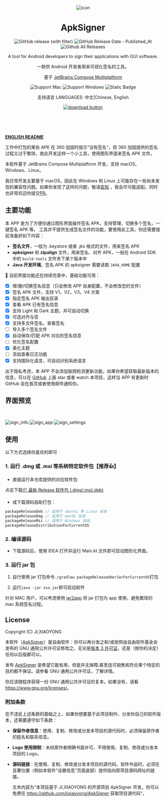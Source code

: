 <div align="center">

![icon](./src/main/resources/imgs/icon.png)

# ApkSigner

![GitHub release (with filter)](https://img.shields.io/github/v/release/jixiaoyong/ApkSigner) ![GitHub Release Date - Published_At](https://img.shields.io/github/release-date/jixiaoyong/ApkSigner) ![Github All Releases](https://img.shields.io/github/downloads/jixiaoyong/apksigner/total.svg)

A tool for Android developers to sign their applications with GUI software.

一款供 Android 开发者用来可视化签名的工具。

基于 [JetBrains Compose Multiplatform](https://github.com/JetBrains/compose-multiplatform/)

![Support Mac](https://img.shields.io/badge/Mac-grey?logo=apple)
![Support Windows](https://img.shields.io/badge/Windows-blue?logo=windows)
![Static Badge](https://img.shields.io/badge/Ubuntu-%23E95420?logo=Ubuntu&logoColor=white)

支持语言 LANGUAGES: 中文|Chinese, English

[![download button](docs/screenshort/download.svg)](https://github.com/jixiaoyong/ApkSigner/releases)

</div>

<br/>
<br/>
<br/>

**[ENGLISH README](./docs/README_EN.md)**

工作中打包的某些 APK 在 360 加固时提示“没有签名”，但 360 加固提供的签名过程又过于繁琐，故此开发这样一个小工具，使用图形界面来签名
APK 文件。

本软件基于 JetBrains Compose Multiplatform 开发，支持 macOS、Windows、Linux。

我日常开发主要基于 macOS，因此在 Windows 和 Linux
上可能存在一些尚未发现的兼容性问题。如果你发现了这样的问题，敬请[告知](https://github.com/jixiaoyong/ApkSigner/issues)
，我会尽可能适配。同时也非常欢迎你提交[PR](https://github.com/jixiaoyong/ApkSigner/pulls)。

## 主要功能

本 APP 是为了方便你通过图形界面操作签名 APK，支持管理、切换多个签名，一键签名 APK 等。
工具并不提供生成签名文件的功能，要使用此工具，你还需要提前准备好如下内容：

- **签名文件**，一般为 .keystore 或者 .jks 格式的文件，用来签名 APK
- **apksigner** 和 **zipalign** 文件，用来签名、对齐 APK，一般在 Android SDK 中的 `build-tools` 文件夹下某个版本中
- **Java 开发环境**，签名 APK 的 apksigner 需要读取 `JAVA_HOME` 配置

🚧 目前界面功能还在持续完善中，基础功能可用：

- [x] 增/删/切换签名信息（只会修改 APP 自身配置，不会修改您的文件）
- [x] 签名 APK 文件，支持 V1，V2，V3，V4 方案
- [x] 指定签名 APK 输出目录
- [x] 查看 APK 已有签名信息
- [x] 支持 Light 和 Dark 主题，并可自动切换
- [x] 可选对齐与否
- [x] 支持多文件签名，查看签名
- [ ] 导入多个签名文件
- [x] 自动保存/匹配 APK 对应的签名信息
- [ ] 优化签名配置
- [x] 美化主题
- [ ] 添加查看日志功能
- [x] 支持国际化语言，可自动识别系统语言

出于隐私考虑，本 APP
不会添加联网检测更新功能，如果你希望获取最新版本的信息，可以在 [GitHub](https://github.com/jixiaoyong/ApkSigner) 上面 star
或者 watch 本项目，这样当 APP 有更新时 GitHub 会在首页或者使用邮件通知你。

## 界面预览

<br/>

![sign_info](docs/screenshort/sign_info.png)
![sign_app](docs/screenshort/sign_app.png)
![sign_settings](docs/screenshort/sign_settings.png)

## 使用

以下方式选择你喜欢的即可

### 1. 运行 .dmg 或 .msi 等系统特定软件包【推荐👍】

- 直接运行本仓库提供的对应软件包

点击下载[📦 最新 Release 软件包 (.dmg/.msi/.deb)](https://github.com/jixiaoyong/ApkSigner/releases)

- 或下载源码自助打包：

```groovy
packageReleaseDeb // 适用于 ubuntu 等 Linux 系统
packageReleaseDmg // 适用于 macOS 系统
packageReleaseMsi // 适用于 Windows 系统
packageReleaseDistributionForCurrentOS
```

### 2. 编译源码

- 下载源码后，使用 IDEA 打开并运行 Main.kt 文件即可启动图形化界面。

### 3. 运行 jar 包

1. 自行使用 jar 打包命令`./gradlew packageReleaseUberJarForCurrentOS`打包

2. 运行`java -jar xxx.jar`即可启动软件

针对 MAC 用户，可以考虑使用 [jar2app](https://github.com/dante-biase/jar2app)
将 jar 打包为 app 使用，避免繁琐的 mac 系统签名过程。

## License

Copyright (C) JI,XIAOYONG

本软件（[ApkSigner](https://github.com/jixiaoyong/ApkSigner)）是自由软件：你可以再分发之和/或依照由自由软件基金会发布的 GNU
通用公共许可证修改之，无论是[版本 3 许可证](./LICENSE)，还是（按你的决定）任何以后版都可以。

发布 [ApkSigner](https://github.com/jixiaoyong/ApkSigner) 是希望它能有用，但是并无保障;甚至连可销售和符合某个特定的目的都不保证。请参看
GNU 通用公共许可证，了解详情。

你应该随程序获得一份 GNU 通用公共许可证的复本。如果没有，请看 <https://www.gnu.org/licenses/>。

### 附加条款

在不违反上述条款的基础之上，如果你想要基于此项目制作、分发你自己的软件版本，还需要遵守如下条款：

- **保留作者信息**：使用、复制、修改或分发本项目的源代码时，必须保留原作者的姓名和联系信息。

- **Logo 使用限制**：未经原作者明确书面许可，不得使用、复制、修改或分发本项目的 Logo。

- **源码链接**：在使用、复制、修改或分发本项目的源代码、软件作品时，必须在显著位置（例如本软件“设置信息”页面底部）提供指向原项目源码网址的链接。

  文本内容为“本项目基于 JI,XIAOYONG 的开源项目 ApkSigner 开发，你可以免费在 <https://github.com/jixiaoyong/ApkSigner>
  获取项目源代码”。
